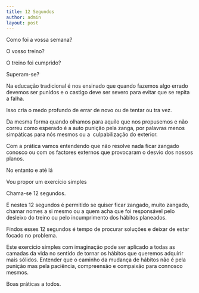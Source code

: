 ```yaml
---
title: 12 Segundos
author: admin
layout: post
---
```

Como foi a vossa semana?

O vosso treino?

O treino foi cumprido?

Superam-se?

Na educação tradicional é nos ensinado que quando fazemos algo errado devemos ser punidos e o castigo deve ser severo para evitar que se repita a falha.

Isso cria o medo profundo de errar de novo ou de tentar ou tra vez.

Da mesma forma quando olhamos para aquilo que nos propusemos e não correu como esperado é a auto punição pela zanga, por palavras menos simpáticas para nós mesmos ou a  culpabilização do exterior.

Com a prática vamos entendendo que não resolve nada ficar zangado conosco ou com os factores externos que provocaram o desvio dos nossos planos.

No entanto e até lá

Vou propor um exercício simples

Chama-se 12 segundos.

E nestes 12 segundos é permitido se quiser ficar zangado, muito zangado, chamar nomes a si mesmo ou a quem acha que foi responsável pelo desleixo do treino ou pelo incumprimento dos hábitos planeados.

Findos esses 12 segundos é tempo de procurar soluções e deixar de estar focado no problema.

Este exercício simples com imaginação pode ser aplicado a todas as camadas da vida no sentido de tornar os hábitos que queremos adquirir mais sólidos. Entender que o caminho da mudança de hábitos não é pela punição mas pela paciência, compreensão e compaixão para connosco mesmos.

Boas práticas a todos.